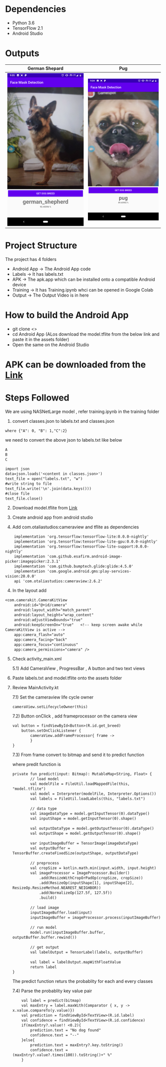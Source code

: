 # Dependencies

* Python 3.6
* TensorFlow 2.1
* Android Studio

# Outputs


German Shepard       |  Pug
:-------------------------:|:-------------------------:
![german_shepard](https://github.com/generic-matrix/DogBreed-Classification/blob/main/Output/german_shepard.png?raw=true)  |  ![Pug](https://github.com/generic-matrix/DogBreed-Classification/blob/main/Output/pug.png?raw=true)



# Project Structure

The project has 4 folders

* Android App -> The Android App code
* Labels -> It has labels.txt
* APK -> The apk.app which can be installed onto a compatible Android device
* Training -> It has Training.ipynb whci can be opened in Google Colab
* Output -> The Output Video is in here

# How to build the Android App

* git clone <>
* cd Android App (ALos download the model.tflite from the below link and paste it in the assets folder)
* Open the same on the Android Studio

# APK can be downloaded from the [Link](https://drive.google.com/file/d/1RM5MZsdvZRtQnZOu7a-nhcYXtnitGVya/view?usp=sharing)


# Steps Followed

We are using NASNetLarge model , refer training.ipynb in the training folder

1) convert classes.json to labels.txt and classes.json
```
where {"A": 0, "B": 1,"C":2}
```
we need to convert the above json  to labels.txt like below
```
A
B
C
```

```
import json
data=json.loads('<content in classes.json>')
text_file = open("labels.txt", "w")
#write string to file
text_file.write('\n'.join(data.keys()))
#close file
text_file.close()
```

2) Download model.tflite from [Link](https://drive.google.com/file/d/1mYw36XgrNCya98B2Vx1QU601_Q5YJJs4/view?usp=sharing) 


3) Create android app from android studio 

3) Add com.otaliastudios:cameraview and tflite as dependencies

```
    implementation 'org.tensorflow:tensorflow-lite:0.0.0-nightly'
    implementation 'org.tensorflow:tensorflow-lite-gpu:0.0.0-nightly'
    implementation 'org.tensorflow:tensorflow-lite-support:0.0.0-nightly'
    implementation 'com.github.esafirm.android-image-picker:imagepicker:2.3.1'
    implementation 'com.github.bumptech.glide:glide:4.5.0'
    implementation 'com.google.android.gms:play-services-vision:20.0.0'
    api 'com.otaliastudios:cameraview:2.6.2'
```


4) In the layout add

```
<com.camerakit.CameraKitView
    android:id="@+id/camera"
    android:layout_width="match_parent"
    android:layout_height="wrap_content"
    android:adjustViewBounds="true"
    android:keepScreenOn="true"   <!-- keep screen awake while CameraKitView is active -->
    app:camera_flash="auto"
    app:camera_facing="back"
    app:camera_focus="continuous"
    app:camera_permissions="camera" />
```


5) Check activity_main.xml 

    5.1) Add CameraView , ProgressBar , A button and two text views

6) Paste labels.txt and model.tflite onto the assets folder 

7) Review MainActivity.kt

    7.1) Set the cameraview life cycle owner

    ```
    cameraView.setLifecycleOwner(this)
    ```

    7.2) Button onClick , add frameprocessor on the camera view

    ```
    val button = findViewById<Button>(R.id.get_breed)
        button.setOnClickListener {
            cameraView.addFrameProcessor{ frame ->
            }
    }
    ```

    7.3) From frame convert to bitmap and send it to predict function 

    where predit function is 

    ```
    private fun predict(input: Bitmap): MutableMap<String, Float> {
            // load model
            val modelFile = FileUtil.loadMappedFile(this, "model.tflite")
            val model = Interpreter(modelFile, Interpreter.Options()) 
            val labels = FileUtil.loadLabels(this, "labels.txt")

            // data type
            val imageDataType = model.getInputTensor(0).dataType() 
            val inputShape = model.getInputTensor(0).shape() 

            val outputDataType = model.getOutputTensor(0).dataType() 
            val outputShape = model.getOutputTensor(0).shape() 

            var inputImageBuffer = TensorImage(imageDataType)
            val outputBuffer = TensorBuffer.createFixedSize(outputShape, outputDataType) 

            // preprocess
            val cropSize = kotlin.math.min(input.width, input.height)
            val imageProcessor = ImageProcessor.Builder()
                .add(ResizeWithCropOrPadOp(cropSize, cropSize)) 
                .add(ResizeOp(inputShape[1], inputShape[2], ResizeOp.ResizeMethod.NEAREST_NEIGHBOR)) 
                .add(NormalizeOp(127.5f, 127.5f)) 
                .build()

            // load image
            inputImageBuffer.load(input) 
            inputImageBuffer = imageProcessor.process(inputImageBuffer) 

            // run model
            model.run(inputImageBuffer.buffer, outputBuffer.buffer.rewind())

            // get output
            val labelOutput = TensorLabel(labels, outputBuffer) 

            val label = labelOutput.mapWithFloatValue
            return label
    }
    ```
    The predict function returs the probablity for each and every classes

    7.4) Parse the probablity key value pair

    ```
        val label = predict(bitmap)
        val maxEntry = label.maxWith(Comparator { x, y -> x.value.compareTo(y.value)})
        val prediction = findViewById<TextView>(R.id.label)
        val confidence = findViewById<TextView>(R.id.confidence)
        if(maxEntry?.value!! <0.2){
            prediction.text = "No dog found"
            confidence.text = "--"
        }else{
            prediction.text = maxEntry?.key.toString()
            confidence.text = (maxEntry?.value?.times(100)).toString()+" %"
        }
    ```
